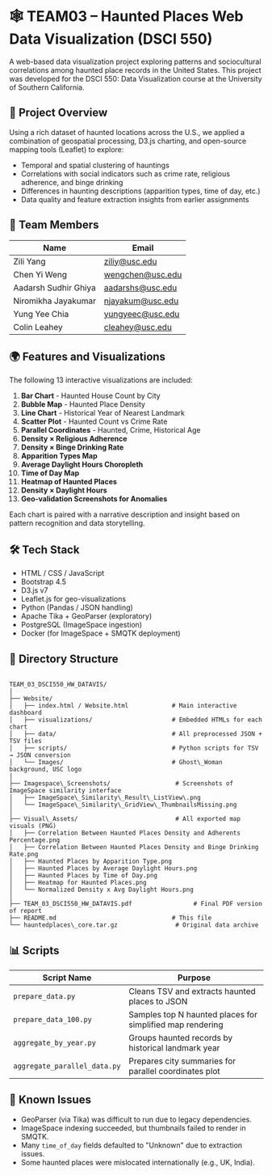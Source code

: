 
# 🕸️ TEAM03 – Haunted Places Web Data Visualization (DSCI 550)

A web-based data visualization project exploring patterns and sociocultural correlations among haunted place records in the United States. This project was developed for the DSCI 550: Data Visualization course at the University of Southern California.

## 🔮 Project Overview

Using a rich dataset of haunted locations across the U.S., we applied a combination of geospatial processing, D3.js charting, and open-source mapping tools (Leaflet) to explore:

- Temporal and spatial clustering of hauntings
- Correlations with social indicators such as crime rate, religious adherence, and binge drinking
- Differences in haunting descriptions (apparition types, time of day, etc.)
- Data quality and feature extraction insights from earlier assignments

## 👥 Team Members

| Name                 | Email              |
|----------------------|--------------------|
| Zili Yang            | ziliy@usc.edu      |
| Chen Yi Weng         | wengchen@usc.edu   |
| Aadarsh Sudhir Ghiya | aadarshs@usc.edu   |
| Niromikha Jayakumar  | njayakum@usc.edu   |
| Yung Yee Chia        | yungyeec@usc.edu   |
| Colin Leahey         | cleahey@usc.edu    |

## 🌍 Features and Visualizations

The following 13 interactive visualizations are included:

1. **Bar Chart** - Haunted House Count by City
2. **Bubble Map** - Haunted Place Density
3. **Line Chart** - Historical Year of Nearest Landmark
4. **Scatter Plot** - Haunted Count vs Crime Rate
5. **Parallel Coordinates** - Haunted, Crime, Historical Age
6. **Density × Religious Adherence**
7. **Density × Binge Drinking Rate**
8. **Apparition Types Map**
9. **Average Daylight Hours Choropleth**
10. **Time of Day Map**
11. **Heatmap of Haunted Places**
12. **Density × Daylight Hours**
13. **Geo-validation Screenshots for Anomalies**

Each chart is paired with a narrative description and insight based on pattern recognition and data storytelling.

## 🛠️ Tech Stack

- HTML / CSS / JavaScript
- Bootstrap 4.5
- D3.js v7
- Leaflet.js for geo-visualizations
- Python (Pandas / JSON handling)
- Apache Tika + GeoParser (exploratory)
- PostgreSQL (ImageSpace ingestion)
- Docker (for ImageSpace + SMQTK deployment)

## 📁 Directory Structure

```

TEAM_03_DSCI550_HW_DATAVIS/
│
├── Website/
│   ├── index.html / Website.html            # Main interactive dashboard
│   ├── visualizations/                      # Embedded HTMLs for each chart
│   ├── data/                                # All preprocessed JSON + TSV files
│   ├── scripts/                             # Python scripts for TSV → JSON conversion
│   └── Images/                              # Ghost\_Woman background, USC logo
│
├── Imagespace\_Screenshots/                  # Screenshots of ImageSpace similarity interface
│   ├── ImageSpace\_Similarity\_Result\_ListView\.png
│   └── ImageSpace\_Similarity\_GridView\_ThumbnailsMissing.png
│
├── Visual\_Assets/                           # All exported map visuals (PNG)
│   ├── Correlation Between Haunted Places Density and Adherents Percentage.png
│   ├── Correlation Between Haunted Places Density and Binge Drinking Rate.png
│   ├── Haunted Places by Apparition Type.png
│   ├── Haunted Places by Average Daylight Hours.png
│   ├── Haunted Places by Time of Day.png
│   ├── Heatmap for Haunted Places.png
│   └── Normalized Density x Avg Daylight Hours.png
│
├── TEAM_03_DSCI550_HW_DATAVIS.pdf                 # Final PDF version of report
├── README.md                                # This file
└── hauntedplaces\_core.tar.gz                # Original data archive

```

## 📊 Scripts

| Script Name                  | Purpose                                                  |
|-----------------------------|----------------------------------------------------------|
| `prepare_data.py`           | Cleans TSV and extracts haunted places to JSON           |
| `prepare_data_100.py`       | Samples top N haunted places for simplified map rendering|
| `aggregate_by_year.py`      | Groups haunted records by historical landmark year       |
| `aggregate_parallel_data.py`| Prepares city summaries for parallel coordinates plot     |

## 🧪 Known Issues

- GeoParser (via Tika) was difficult to run due to legacy dependencies.
- ImageSpace indexing succeeded, but thumbnails failed to render in SMQTK.
- Many `time_of_day` fields defaulted to "Unknown" due to extraction issues.
- Some haunted places were mislocated internationally (e.g., UK, India).

```
